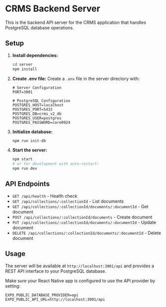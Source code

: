 # CRMS Backend Server

This is the backend API server for the CRMS application that handles PostgreSQL database operations.

## Setup

1. **Install dependencies:**
   ```bash
   cd server
   npm install
   ```

2. **Create .env file:**
   Create a `.env` file in the server directory with:
   ```env
   # Server Configuration
   PORT=3001

   # PostgreSQL Configuration
   POSTGRES_HOST=localhost
   POSTGRES_PORT=5432
   POSTGRES_DB=crms_v2_db
   POSTGRES_USER=postgres
   POSTGRES_PASSWORD=care0924
   ```

3. **Initialize database:**
   ```bash
   npm run init-db
   ```

4. **Start the server:**
   ```bash
   npm start
   # or for development with auto-restart:
   npm run dev
   ```

## API Endpoints

- `GET /api/health` - Health check
- `GET /api/collections/:collectionId` - List documents
- `GET /api/collections/:collectionId/documents/:documentId` - Get document
- `POST /api/collections/:collectionId/documents` - Create document
- `PUT /api/collections/:collectionId/documents/:documentId` - Update document
- `DELETE /api/collections/:collectionId/documents/:documentId` - Delete document

## Usage

The server will be available at `http://localhost:3001/api` and provides a REST API interface to your PostgreSQL database.

Make sure your React Native app is configured to use the API provider by setting:
```env
EXPO_PUBLIC_DATABASE_PROVIDER=api
EXPO_PUBLIC_API_URL=http://localhost:3001/api
``` 